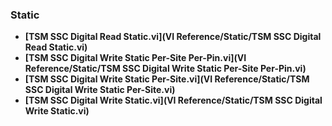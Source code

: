 ### Static
- **[TSM SSC Digital Read Static.vi](VI Reference/Static/TSM SSC Digital Read Static.vi)**
- **[TSM SSC Digital Write Static Per-Site Per-Pin.vi](VI Reference/Static/TSM SSC Digital Write Static Per-Site Per-Pin.vi)**
- **[TSM SSC Digital Write Static Per-Site.vi](VI Reference/Static/TSM SSC Digital Write Static Per-Site.vi)**
- **[TSM SSC Digital Write Static.vi](VI Reference/Static/TSM SSC Digital Write Static.vi)**
